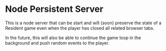 # Node Persistent Server

This is a node server that can be start and will (soon) preserve the state of 
a Resident game even when the player has closed all related browser tabs.

In the future, this will also be able to continue the game loop in the 
background and push random events to the player.
